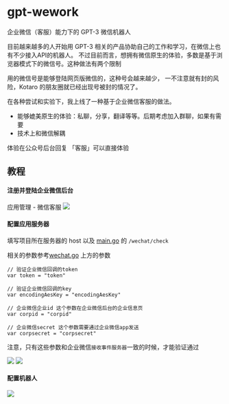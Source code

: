 # gpt-wework
企业微信（客服）能力下的 GPT-3 微信机器人


​目前越来越多的人开始用 GPT-3 相关的产品协助自己的工作和学习，在微信上也有不少接入API的机器人。
不过目前而言，想拥有微信原生的体验，多数是基于浏览器模式下的微信号。这种做法有两个限制

用的微信号是能够登陆网页版微信的，这种号会越来越少，
一不注意就有封的风险，Kotaro 的朋友圈就已经出现号被封的情况了。


在各种尝试和实验下，我上线了一种基于企业微信客服的​做法。
- 能够媲美原生的体验：私聊，分享，翻译等等​。后期考虑加入群聊，如果有需要
- 技术上和微信解耦


体验在公众号后台回复 「客服」可以直接体验



## 教程
#### 注册并登陆企业微信后台
应用管理 - 微信客服
![](./static/2.png)

#### 配置应用服务器
填写项目所在服务器的 host 以及 [main.go](./main.go) 的
`/wechat/check`

相关的参数参考[wechat.go](./service/wechat.go) 上方的参数
```
// 验证企业微信回调的token
var token = "token"

// 验证企业微信回调的key
var encodingAesKey = "encodingAesKey"

// 企业微信企业id 这个参数在企业微信后台的企业信息页
var corpid = "corpid"

// 企业微信secret 这个参数需要通过企业微信app发送
var corpsecret = "corpsecret"
```
注意，只有这些参数和企业微信`接收事件服务器`一致的时候，才能验证通过

![](./static/4.png)
![](./static/5.png)

#### 配置机器人
![](./static/6.png)



​





